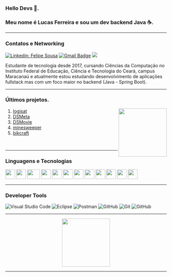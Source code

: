 ### Hello Devs 👋. 
### Meu nome é Lucas Ferreira e sou um dev backend Java ☕.

<hr>

### Contatos e Networking
 
[![Linkedin: Felipe Sousa](https://img.shields.io/badge/-LucasFerreira-blue?style=flat-square&logo=Linkedin&logoColor=white&link=https://www.linkedin.com/in/lucasferreiraz/)](https://www.linkedin.com/in/lucasferreiraz/)
[![Gmail Badge](https://img.shields.io/badge/-ferreiralucas090@gmail.com-red?style=flat-square&logo=gmail&logoColor=white&link=mailto:ferreiralucas090@gmail.com)](ferreiralucas090@gmail.com)
<a href="https://api.whatsapp.com/send/?phone=5585985395638&text=Fala+Lucas%2C+tudo+bom%3F&type=phone_number&app_absent=0" alt="WhatsApp">
<img src="https://img.shields.io/badge/-WhatsApp-25d366?style=flat-square&labelColor=25d366&logo=whatsapp&logoColor=white&link=https://api.whatsapp.com/send/?phone=5585985395638&text=Fala+Lucas%2C+tudo+bom%3F&type=phone_number&app_absent=0"/></a>

 Estudante de tecnologia desde 2017, cursando Ciências da Computação no Instituto Federal de Educação, Ciência e Tecnologia do Ceará, campus Maracanaú e atualmente estou estudando desenvolvimento de aplicações fullstack mas com um foco maior no backend (Java - Spring Boot).

<hr>
 
 ### Últimos projetos.
 
 <img align="right" float="right" height="150px" src="https://github-readme-stats.vercel.app/api/top-langs/?username=lucasferreiraz&theme=radical&hide_langs_below=1&layout=compact" />

 1) <a href="https://github.com/lucasferreiraz/logisat">logisat</a> 
 2) <a href="https://github.com/lucasferreiraz/dsmeta">DSMeta</a> 
 4) <a href="https://github.com/lucasferreiraz/dsmovie">DSMovie</a> 
 3) <a href="https://github.com/lucasferreiraz/minesweeper">minesweeper</a>
 3) <a href="https://github.com/lucasferreiraz/bikcraft">bikcraft</a>


<br>



<hr>

 ### Linguagens e Tecnologias

<p float="left">
    <img src="https://cdn.jsdelivr.net/gh/devicons/devicon/icons/java/java-original.svg" width="30px" height="30px" />
    <img src="https://cdn.jsdelivr.net/gh/devicons/devicon/icons/spring/spring-original.svg" width="30px" height="30px" />
    <img src="https://cdn.icon-icons.com/icons2/2107/PNG/512/file_type_maven_icon_130397.png" width="40px" height="30px" />
    <img src="https://cdn.jsdelivr.net/gh/devicons/devicon/icons/mysql/mysql-original-wordmark.svg" width="30px" height="30px" />
    <img src="https://cdn.jsdelivr.net/gh/devicons/devicon/icons/postgresql/postgresql-original-wordmark.svg" width="30px" height="30px" />
    <img src="https://cdn.jsdelivr.net/gh/devicons/devicon/icons/html5/html5-original.svg" width="30px" height="30px" />
    <img src="https://cdn.jsdelivr.net/gh/devicons/devicon/icons/css3/css3-original.svg" width="30px" height="30px" />
    <img src="https://cdn.jsdelivr.net/gh/devicons/devicon/icons/javascript/javascript-original.svg" width="30px" height="30px" />
    <img src="https://cdn.jsdelivr.net/gh/devicons/devicon/icons/bootstrap/bootstrap-original.svg" width="30px" height="30px" />
    <img src="https://cdn.jsdelivr.net/gh/devicons/devicon/icons/nodejs/nodejs-original.svg" width="30px" height="30px" />
    <img src="https://cdn.jsdelivr.net/gh/devicons/devicon/icons/yarn/yarn-original.svg" width="30px" height="30px" />
    <img src="https://cdn.jsdelivr.net/gh/devicons/devicon/icons/npm/npm-original-wordmark.svg" width="30px" height="30px" />
</p>

<hr>

 ### Developer Tools
![Visual Studio Code](https://img.shields.io/badge/-Visual%20Studio%20Code-333333?style=flat&logo=visual-studio-code&logoColor=007ACC)
![Eclipse](https://img.shields.io/badge/-Eclipse-333333?style=flat&logo=eclipse-ide&logoColor=2C2255)
![Postman](https://img.shields.io/badge/-Postman-333333?style=flat&logo=postman)
![GitHub](https://img.shields.io/badge/-Linux-333333?style=flat&logo=linux)
![Git](https://img.shields.io/badge/-Git-333333?style=flat&logo=git)
![GitHub](https://img.shields.io/badge/-GitHub-333333?style=flat&logo=github)


<hr>

<div align="center">
<img height="150px" src="https://github-readme-stats-git-masterrstaa-rickstaa.vercel.app/api?username=lucasferreiraz&show_icons=true&theme=radical" />
</div>

<hr>